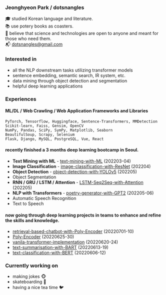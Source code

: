 ### Jeonghyeon Park / dotsnangles

:mortar_board: studied Korean language and literature.  
:books: use potery books as coasters.  
:pray: believe that science and technologies are open to anyone and meant for those who need them.  
:mailbox_with_mail: dotsnangles@gmail.com

### Interested in

- all the NLP downstream tasks utilizing transformer models
- sentence embedding, semantic search, IR system, etc.
- data mining through object detection and segmentation
- helpful deep learning applications

### Experiences

#### **ML/DL / Web Crawling / Web Application Frameworks and Libraries**  

```
PyTorch, Tensorflow, Huggingface, Sentence-Transformers, MMDetection  
Scikit-learn, Faiss, Gensim, OpenCV  
NumPy, Pandas, SciPy, SymPy, Matplotlib, Seaborn  
BeautifulSoup, Scrapy, Selenium  
Flask, Django, MySQL, PostgreSQL, Vue, React
```

#### recently finished a 3 months deep learning bootcamp in Seoul.

- **Text Mining with ML** - [text-mining-with-ML](https://github.com/dotsnangles/text-mining-with-ML) (202203-04)
- **Image Classification** - [image-classification-with-ResNet](https://github.com/dotsnangles/image-classification-with-ResNet) (202204)
- **Object Detection** - [object-detection-with-YOLOv5](https://github.com/dotsnangles/object-detection-with-YOLOv5) (202205)
- Object Segmentation
- **RNN / GRU / LSTM / Attention** - [LSTM-Seq2Seq-with-Attention](https://github.com/dotsnangles/LSTM-Seq2Seq-with-Attention) (202205)
- **NLP with Transformers** - [poetry-generator-with-GPT2](https://github.com/dotsnangles/poetry-generator-with-GPT2) (202205-06)
- Automatic Speech Recognition
- Text to Speech

#### now going through deep learning projects in teams to enhance and refine the skills and knowledge.

- [retrieval-based-chatbot-with-Poly-Encoder](https://github.com/dotsnangles/retrieval-based-chatbot-with-Poly-Encoder) (20220701-10)
- [Poly-Encoder](https://github.com/dotsnangles/Poly-Encoder) (20220625-30)
- [vanila-transformer-implementation](https://github.com/dotsnangles/vanila-transformer-implementation) (20220620-24)
- [text-summarisation-with-BART](https://github.com/dotsnangles/text-summarisation-with-BART) (20220613-19)
- [text-classification-with-BERT](https://github.com/dotsnangles/text-classification-with-BERT) (20220606-12)

### Currently working on

- making jokes :monkey_face:
- skateboarding :frog:
- having a nice tea time :bird:

<!-- <div align='right'>
    <img src="https://github-readme-stats.vercel.app/api?username=dotsnangles&theme=dark&show_icons=true" alt="HTML tutorial" style="width:px;height:135px;">
</div> -->

<!-- ![Anurag's GitHub stats](https://github-readme-stats.vercel.app/api?username=anuraghazra&theme=dark&show_icons=true) -->
